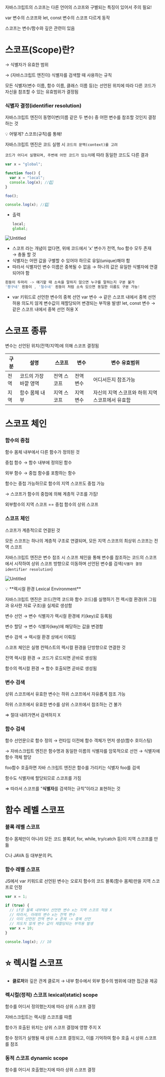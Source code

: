자바스크립트의 스코프는 다른 언어의 스코프와 구별되는 특징이 있어서 주의 필요!

var 변수의 스코프와 let, const 변수의 스코프 다르게 동작

스코프는 변수/함수와 깊은 관련이 있음

# 스코프(Scope)란?

→ 식별자가 유효한 범위

→ (자바스크립트 엔진이) 식별자를 검색할 때 사용하는 규칙

모든 식별자(변수 이름, 함수 이름, 클래스 이름 등)는 선언된 위치에 따라 다른 코드가 자신을 참조할 수 있는 유효범위가 결정됨

### 식별자 결정(identifier resolution)

자바스크립트 엔진이 동명이변(이름 같은 두 변수) 중 어떤 변수를 참조할 것인지 결정하는 것

<aside>
💡 어떻게? 스코프(규칙)를 통해!

</aside>

자바스크립트 엔진은 코드 실행 시 `코드의 문맥(context)를 고려`

`코드가 어디서 실행되며, 주변에 어떤 코드가 있는지`에 따라 동일한 코드도 다른 결과

```jsx
var x = "global";

function foo() {
  var x = "local";
  console.log(x); //1️⃣
}

foo();

console.log(x); //2️⃣
```

- 출력
  ```jsx
  local;
  global;
  ```

![Untitled](https://prod-files-secure.s3.us-west-2.amazonaws.com/0bca5692-602f-4dd1-8b56-409be75fe4d6/59bd1665-87c5-426b-a693-3ea01add02fb/Untitled.png)

- 스코프 라는 개념이 없다면,
  위에 코드에서 ’x’ 변수가 전역, foo 함수 모두 존재 → 충돌 할 것
- 식별자는 어떤 값을 구별할 수 있어야 하므로 유일(unique)해야 함
- 따라서 식별자인 변수 이름은 중복될 수 없음 → 하나의 값은 유일한 식별자에 연결되어야 함

```jsx
흰둥이 두마리 -> 얘기할 때 소속을 말하지 않으면 누구를 말하는지 구분 불가
'짱구네' 흰둥이 , '철수네' 흰둥이 처럼 소속 있으면 동일한 이름도 구분 가능!
```

- var 키워드로 선언한 변수의 중복 선언
  var 변수 → 같은 스코프 내에서 중복 선언 허용
                의도치 않게 변수값이 재할당되어 변경되는 부작용 발생!
  let, const 변수 → 같은 스코프 내에서 중복 선언 허용 X

# 스코프 종류

변수는 선언된 위치(전역/지역)에 의해 스코프 결정됨

| 구분 | 설명                  | 스코프      | 변수      | 변수 유효범위                                    |
| ---- | --------------------- | ----------- | --------- | ------------------------------------------------ |
| 전역 | 코드의 가장 바깥 영역 | 전역 스코프 | 전역 변수 | 어디서든지 참조가능                              |
| 지역 | 함수 몸체 내부        | 지역 스코프 | 지역 변수 | 자신의 지역 스코프와 하위 지역 스코프에서 유효함 |

# 스코프 체인

### 함수의 중첩

함수 몸체 내부에서 다른 함수가 정의된 것

중첩 함수 → 함수 내부에 정의된 함수

외부 함수 → 중첩 함수를 포함하는 함수

함수는 중첩 가능하므로 함수의 지역 스코프도 중첩 가능

→ 스코프가 함수의 중첩에 의해 계층적 구조를 가짐!

외부함수의 지역 스코프 == 중첩 함수의 상위 스코프

### 스코프 체인

스코프가 계층적으로 연결된 것

모든 스코프는 하나의 계층적 구조로 연결되며, 모든 지역 스코프의 최상위 스코프는 전역 스코프

자바스크립트 엔진은 변수 참조 시 스코프 체인을 통해 변수를 참조하는 코드의 스코프에서 시작하여 상위 스코프 방향으로 이동하며 선언된 변수를 검색(`식별자 결정 identifier resolution`)

![Untitled](https://prod-files-secure.s3.us-west-2.amazonaws.com/0bca5692-602f-4dd1-8b56-409be75fe4d6/c7222bee-152b-487c-a1d5-a26ad0462996/Untitled.png)

<aside>
💡 **렉시컬 환경 Lexical Environment**

자바스크립트 엔진은 코드(전역 코드와 함수 코드)를 실행하기 전 렉시컬 환경(위 그림과 유사한 자료 구조)을 실제로 생성함

변수 선언 → 변수 식별자가 렉시컬 환경에 키(key)로 등록됨

변수 할당 → 변수 식별자(key)에 해당하는 값을 변경함

변수 검색 → 렉시컬 환경 상에서 이뤄짐

스코프 체인은 실행 컨텍스트의 렉시컬 환경을 단방향으로 연결한 것

전역 렉시컬 환경 → 코드가 로드되면 곧바로 생성됨

함수의 렉시컬 환경 → 함수 호출되면 곧바로 생성됨

</aside>

### 변수 검색

상위 스코프에서 유효한 변수는 하위 스코프에서 자유롭게 참조 가능

하위 스코프에서 유효한 변수를 상위 스코프에서 참조하는 건 불가

⇒ 절대 내려가면서 검색하지 X

### 함수 검색

함수 선언문으로 함수 정의 → 런타임 이전에 함수 객체가 먼저 생성(함수 호이스팅)

→ 자바스크립트 엔진은 함수명과 동일한 이름의 식별자를 암묵적으로 선언 → 식별자에 함수 객체 할당

foo함수 호출하면 자바 스크립트 엔진은 함수를 가리키는 식별자 foo를 검색

함수도 식별자에 할당되므로 스코프를 가짐

⇒ 따라서 스코프를 “**식별자**를 검색하는 규칙”이라고 표현하는 것

# 함수 레벨 스코프

### 블록 레벨 스코프

함수 몸체만이 아니라 모든 코드 블록(if, for, while, try/catch 등)이 지역 스코프를 만듦

C나 JAVA 등 대부분의 PL

### 함수 레벨 스코프

JS에서 var 키워드로 선언된 변수는 오로지 함수의 코드 블록(함수 몸체)만을 지역 스코프로 인정

```jsx
var x = 1;

if (true) {
  // if문 블록 내부에서 선언한 변수 x는 지역 스코프 적용 X
  // 따라서, 아래의 변수 x는 전역 변수
  // 이미 선언된 전역 변수 x 존재 -> 중복 선언
  // 의도치 않게 변수 값이 재할당되는 부작용 발생
  var x = 10;
}

console.log(x); // 10
```

# ⭐️ 렉시컬 스코프

- **클로저**와 깊은 관계
  클로저 → 내부 함수에서 외부 함수의 범위에 대한 접근을 제공

### 렉시컬(정적) 스코프 lexical(static) scope

함수를 어디서 정의했는지에 따라 상위 스코프 결정

자바스크립트는 렉시컬 스코프를 따름

함수가 호출된 위치는 상위 스코프 결정에 영향 주지 X

함수 정의가 실행될 때 상위 스코프 결정되고, 이를 기억하여 함수 호출 시 상위 스코프를 참조

### 동적 스코프 dynamic scope

함수를 어디서 호출했는지에 따라 상위 스코프 결정
